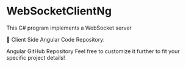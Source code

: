 # WebSocketClientNg

This C# program implements a WebSocket server

📁 Client Side Angular Code Repository:

Angular GitHub Repository
Feel free to customize it further to fit your specific project details!
